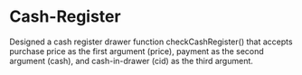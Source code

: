 # Cash-Register
Designed a cash register drawer function checkCashRegister() that accepts purchase price as the first argument (price), payment as the second argument (cash), and cash-in-drawer (cid) as the third argument.
